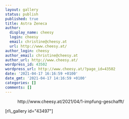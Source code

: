 ```yaml
---
layout: gallery
status: publish
published: true
title: Astra Zeneca
author:
  display_name: cheesy
  login: cheesy
  email: christine@cheesy.at
  url: http://www.cheesy.at/
author_login: cheesy
author_email: christine@cheesy.at
author_url: http://www.cheesy.at/
wordpress_id: 43502
wordpress_url: http://www.cheesy.at/?page_id=43502
date: '2021-04-17 16:16:59 +0100'
date_gmt: '2021-04-17 14:16:59 +0100'
categories: []
comments: []
---
```

<!-- wp:core-embed/wordpress {"url":"http://www.cheesy.at/2021/04/1-impfung-geschafft/","type":"rich","providerNameSlug":"cheesy-at","className":""} -->
<figure class="wp-block-embed-wordpress wp-block-embed is-type-rich is-provider-cheesy-at">
<div class="wp-block-embed__wrapper">
http://www.cheesy.at/2021/04/1-impfung-geschafft/
</div>
</figure>
<!-- /wp:core-embed/wordpress -->
<!-- wp:paragraph -->
[rl\_gallery id="43497"]
<!-- /wp:paragraph -->
